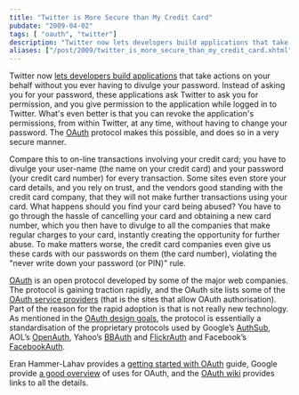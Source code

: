 ```yaml
---
title: "Twitter is More Secure than My Credit Card"
pubdate: "2009-04-02"
tags: [ "oauth", "twitter"]
description: "Twitter now lets developers build applications that take actions on your behalf without you ever having to divulge your password. Instead of asking you for your password, these applications ask Twitter to ask you for permission, and you give permission to the application while logged in to Twitter. What's even better is that you can revoke the application's permissions, from within Twitter, at any time, without having to change your password. The OAuth protocol makes this possible, and does so in a very secure manner."
aliases: ["/post/2009/twitter_is_more_secure_than_my_credit_card.xhtml"]
---
```

<p>Twitter now <a href="http://apiwiki.twitter.com/OAuth-FAQ">lets developers build applications</a> that take actions on your behalf without you ever having to divulge your password. Instead of asking you for your password, these applications ask Twitter to ask you for permission, and you give permission to the application while logged in to Twitter. What's even better is that you can revoke the application's permissions, from within Twitter, at any time, without having to change your password. The <a href="http://oauth.net/">OAuth</a> protocol makes this possible, and does so in a very secure manner.
</p>
<p>Compare this to on-line transactions involving your credit card; you have to divulge your user-name (the name on your credit card) and your password (your credit card number) for every transaction. Some sites even store your card details, and you rely on trust, and the vendors good standing with the credit card company, that they will not make further transactions using your card. What happens should you find your card being abused? You have to go through the hassle of cancelling your card and obtaining a new card number, which you then have to divulge to all the companies that make regular charges to your card, instantly creating the opportunity for further abuse.  To make matters worse, the credit card companies even give us these cards with our passwords on them (the card number), violating the "never write down your password (or PIN)" rule.</p>

<p><a href="http://oauth.net/">OAuth</a> is an open protocol developed by some of the major web companies.  The protocol is gaining traction rapidly, and the OAuth site lists some of the <a href="http://wiki.oauth.net/ServiceProviders">OAuth service providers</a> (that is the sites that allow OAuth authorisation).  Part of the reason for the rapid adoption is that is not really new technology.  As mentioned in the <a href="http://oauth.net/about/design-goals">OAuth design goals</a>, the protocol is essentially a standardisation of the proprietary protocols used by Google’s <a href="http://code.google.com/apis/gdata/authsub.html">AuthSub</a>, <span class="caps">AOL</span>’s <a href="http://dev.aol.com/openauth">OpenAuth</a>, Yahoo’s <a href="http://developer.yahoo.com/auth/">BBAuth</a> and <a href="http://www.flickr.com/services/api/auth.howto.web.html">FlickrAuth</a> and Facebook’s <a href="http://developers.facebook.com/documentation.php?doc=auth">FacebookAuth</a>.</p>

<p>Eran Hammer-Lahav provides a <a href="http://oauth.net/documentation/getting-started">getting started with OAuth</a> guide,  Google provide <a href="http://sites.google.com/site/oauthgoog/oauth-practices">a good overview</a> of uses for OAuth, and the <a href="http://wiki.oauth.net/FrontPage">OAuth wiki</a> provides links to all the details.</p>
